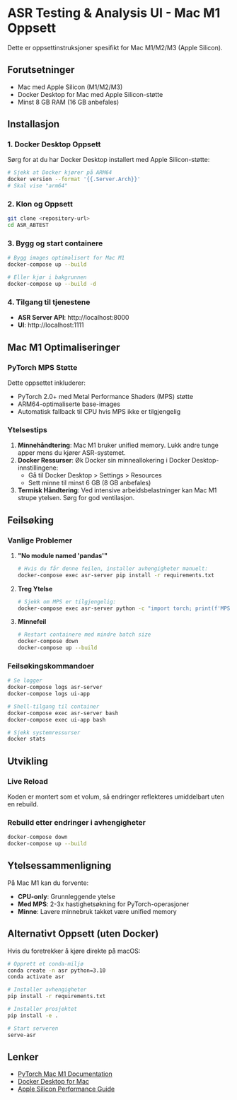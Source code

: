 # ASR Testing & Analysis UI - Mac M1 Oppsett

Dette er oppsettinstruksjoner spesifikt for Mac M1/M2/M3 (Apple Silicon).

## Forutsetninger

- Mac med Apple Silicon (M1/M2/M3)
- Docker Desktop for Mac med Apple Silicon-støtte
- Minst 8 GB RAM (16 GB anbefales)

## Installasjon

### 1. Docker Desktop Oppsett

Sørg for at du har Docker Desktop installert med Apple Silicon-støtte:

```bash
# Sjekk at Docker kjører på ARM64
docker version --format '{{.Server.Arch}}'
# Skal vise "arm64"
```

### 2. Klon og Oppsett

```bash
git clone <repository-url>
cd ASR_ABTEST
```

### 3. Bygg og start containere

```bash
# Bygg images optimalisert for Mac M1
docker-compose up --build

# Eller kjør i bakgrunnen
docker-compose up --build -d
```

### 4. Tilgang til tjenestene

- **ASR Server API**: http://localhost:8000
- **UI**: http://localhost:1111

## Mac M1 Optimaliseringer

### PyTorch MPS Støtte

Dette oppsettet inkluderer:
- PyTorch 2.0+ med Metal Performance Shaders (MPS) støtte
- ARM64-optimaliserte base-images
- Automatisk fallback til CPU hvis MPS ikke er tilgjengelig

### Ytelsestips

1.  **Minnehåndtering**: Mac M1 bruker unified memory. Lukk andre tunge apper mens du kjører ASR-systemet.
2.  **Docker Ressurser**: Øk Docker sin minneallokering i Docker Desktop-innstillingene:
    - Gå til Docker Desktop > Settings > Resources
    - Sett minne til minst 6 GB (8 GB anbefales)
3.  **Termisk Håndtering**: Ved intensive arbeidsbelastninger kan Mac M1 strupe ytelsen. Sørg for god ventilasjon.

## Feilsøking

### Vanlige Problemer

1.  **"No module named 'pandas'"**
    ```bash
    # Hvis du får denne feilen, installer avhengigheter manuelt:
    docker-compose exec asr-server pip install -r requirements.txt
    ```
2.  **Treg Ytelse**
    ```bash
    # Sjekk om MPS er tilgjengelig:
    docker-compose exec asr-server python -c "import torch; print(f'MPS available: {torch.backends.mps.is_available()}')"
    ```
3.  **Minnefeil**
    ```bash
    # Restart containere med mindre batch size
    docker-compose down
    docker-compose up --build
    ```

### Feilsøkingskommandoer

```bash
# Se logger
docker-compose logs asr-server
docker-compose logs ui-app

# Shell-tilgang til container
docker-compose exec asr-server bash
docker-compose exec ui-app bash

# Sjekk systemressurser
docker stats
```

## Utvikling

### Live Reload

Koden er montert som et volum, så endringer reflekteres umiddelbart uten en rebuild.

### Rebuild etter endringer i avhengigheter

```bash
docker-compose down
docker-compose up --build
```

## Ytelsessammenligning

På Mac M1 kan du forvente:
- **CPU-only**: Grunnleggende ytelse
- **Med MPS**: 2-3x hastighetsøkning for PyTorch-operasjoner
- **Minne**: Lavere minnebruk takket være unified memory

## Alternativt Oppsett (uten Docker)

Hvis du foretrekker å kjøre direkte på macOS:

```bash
# Opprett et conda-miljø
conda create -n asr python=3.10
conda activate asr

# Installer avhengigheter
pip install -r requirements.txt

# Installer prosjektet
pip install -e .

# Start serveren
serve-asr
```

## Lenker

- [PyTorch Mac M1 Documentation](https://pytorch.org/blog/pytorch-m1-support/)
- [Docker Desktop for Mac](https://docs.docker.com/desktop/mac/)
- [Apple Silicon Performance Guide](https://developer.apple.com/documentation/accelerate)
